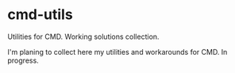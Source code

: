 # cmd-utils
Utilities for CMD. Working solutions collection.

I'm planing to collect here my utilities and workarounds for CMD.
In progress.
